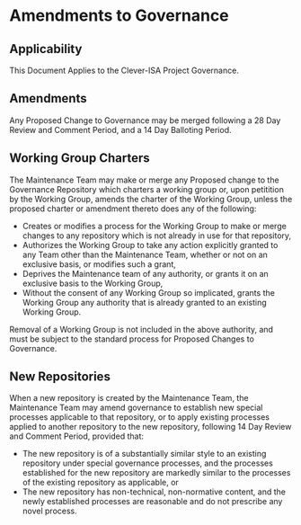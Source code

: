# Amendments to Governance

## Applicability

This Document Applies to the Clever-ISA Project Governance.

## Amendments

Any Proposed Change to Governance may be merged following a 28 Day Review and Comment Period, and a 14 Day Balloting Period.

## Working Group Charters

The Maintenance Team may make or merge any Proposed change to the Governance Repository which charters a working group or, upon petitition by the Working Group, amends the charter of the Working Group, unless the proposed charter or amendment thereto does any of the following:
* Creates or modifies a process for the Working Group to make or merge changes to any repository which is not already in use for that repository,
* Authorizes the Working Group to take any action explicitly granted to any Team other than the Maintenance Team, whether or not on an exclusive basis, or modifies such a grant,
* Deprives the Maintenance team of any authority, or grants it on an exclusive basis to the Working Group,
* Without the consent of any Working Group so implicated, grants the Working Group any authority that is already granted to an existing Working Group.

Removal of a Working Group is not included in the above authority, and must be subject to the standard process for Proposed Changes to Governance.

## New Repositories

When a new repository is created by the Maintenance Team, the Maintenance Team may amend governance to establish new special processes applicable to that repository, or to apply existing processes applied to another repository to the new repository, following 14 Day Review and Comment Period, provided that:
* The new repository is of a substantially similar style to an existing repository under special governance processes, and the processes established for the new repository are markedly similar to the processes of the existing repository as applicable, or
* The new repository has non-technical, non-normative content, and the newly established processes are reasonable and do not prescribe any novel process.
